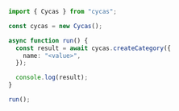 <!-- Start SDK Example Usage [usage] -->
```typescript
import { Cycas } from "cycas";

const cycas = new Cycas();

async function run() {
  const result = await cycas.createCategory({
    name: "<value>",
  });

  console.log(result);
}

run();

```
<!-- End SDK Example Usage [usage] -->